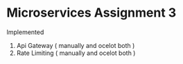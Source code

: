 # Microservices Assignment 3
Implemented 
1) Api Gateway ( manually and ocelot both )
2) Rate Limiting ( manually and ocelot both )       
